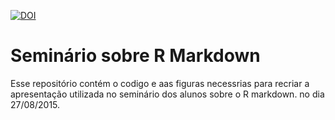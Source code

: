 [![DOI](https://zenodo.org/badge/17730/BrunoVilela/Markdown_aula.svg)](https://zenodo.org/badge/latestdoi/17730/BrunoVilela/Markdown_aula)
# Seminário sobre R Markdown
Esse repositório contém o codigo e aas figuras necessrias para recriar a apresentação utilizada no seminário dos alunos sobre o R markdown. no dia 27/08/2015.
